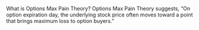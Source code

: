 What is Options Max Pain Theory?
Options Max Pain Theory suggests, “On option expiration day, the underlying stock price often moves toward a point that brings maximum loss to option buyers.”
